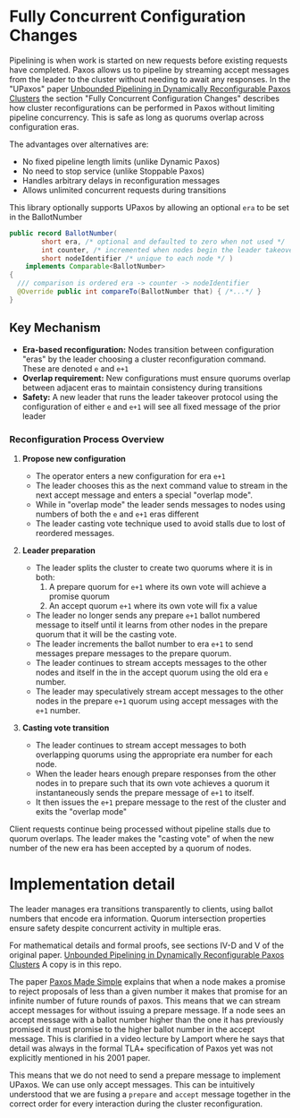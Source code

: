 Fully Concurrent Configuration Changes
=========

Pipelining is when work is started on new requests before existing requests have completed. Paxos 
allows us to pipeline by streaming accept messages from the leader to the cluster without needing 
to await any responses. In the "UPaxos" paper [Unbounded Pipelining in Dynamically Reconfigurable Paxos Clusters](http://tessanddave.com/paxos-reconf-latest.pdf) the section "Fully Concurrent Configuration Changes" describes how cluster reconfigurations can be performed in Paxos without limiting pipeline concurrency. This is safe as long as quorums overlap across configuration eras.

The advantages over alternatives are: 

- No fixed pipeline length limits (unlike Dynamic Paxos)
- No need to stop service (unlike Stoppable Paxos)
- Handles arbitrary delays in reconfiguration messages
- Allows unlimited concurrent requests during transitions

This library optionally supports UPaxos by allowing an optional `era` to be set in the BallotNumber

```java
public record BallotNumber(
        short era, /* optional and defaulted to zero when not used */
        int counter, /* incremented when nodes begin the leader takeover protocol */
        short nodeIdentifier /* unique to each node */ )
    implements Comparable<BallotNumber>  
{
  /// comparison is ordered era -> counter -> nodeIdentifier 
  @Override public int compareTo(BallotNumber that) { /*...*/ }
}
```

Key Mechanism
---------

* **Era-based reconfiguration:** Nodes transition between configuration "eras" by the leader choosing a cluster reconfiguration command. These are denoted `e` and `e+1`
* **Overlap requirement:** New configurations must ensure quorums overlap between adjacent eras to maintain consistency during transitions
* **Safety:** A new leader that runs the leader takeover protocol using the configuration of either `e` and `e+1` will see all fixed message of the prior leader

### Reconfiguration Process Overview

1. **Propose new configuration**
   - The operator enters a new configuration for era `e+1`
   - The leader chooses this as the next command value to stream in the next accept message and enters a special "overlap mode".
   - While in "overlap mode" the leader sends messages to nodes using numbers of both the `e` and `e+1` eras different 
   - The leader casting vote technique used to avoid stalls due to lost of reordered messages. 

2. **Leader preparation**
    - The leader splits the cluster to create two quorums where it is in both: 
      1. A prepare quorum for `e+1` where its own vote will achieve a promise quorum 
      2. An accept quorum `e+1` where its own vote will fix a value
    - The leader no longer sends any prepare `e+1` ballot numbered message to itself until it learns from other nodes in the prepare quorum that it will be the casting vote.  
    - The leader increments the ballot number to era `e+1` to send messages prepare messages to the prepare quorum. 
    - The leader continues to stream accepts messages to the other nodes and itself in the in the accept quorum using the old era `e` number. 
    - The leader may speculatively stream accept messages to the other nodes in the prepare `e+1` quorum using accept messages with the `e+1` number. 

3. **Casting vote transition**
   - The leader continues to stream accept messages to both overlapping quorums using the appropriate era number for each node. 
   - When the leader hears enough prepare responses from the other nodes in to prepare such that its own vote achieves a quorum it instantaneously sends the prepare message of `e+1` to itself.   
   - It then issues the `e+1` prepare message to the rest of the cluster and exits the "overlap mode"
   
Client requests continue being processed without pipeline stalls due to quorum overlaps. The leader makes the "casting vote" of when the new number of the new era has been accepted by a quorum of nodes. 

# Implementation detail

The leader manages era transitions transparently to clients, using ballot numbers that encode era information. Quorum intersection properties ensure safety despite concurrent activity in multiple eras.

For mathematical details and formal proofs, see sections IV-D and V of the original paper.  [Unbounded Pipelining in Dynamically Reconfigurable Paxos Clusters](http://tessanddave.com/paxos-reconf-latest.pdf) 
A copy is in this repo. 

The paper [Paxos Made Simple](https://lamport.azurewebsites.net/pubs/paxos-simple.pdf) explains that when a node makes a promise to reject proposals of less than a given number it makes that promise for an infinite number of future rounds of paxos. This means that we can stream accept messages for without issuing a prepare message. If a node sees an accept message with a ballot number higher than the one it has previously promised it must promise to the higher ballot number in the accept message. This is clarified in a video lecture by Lamport where he says that detail was always in the formal TLA+ specification of Paxos yet was not explicitly mentioned in his 2001 paper.

This means that we do not need to send a prepare message to implement UPaxos. We can use only accept messages. This can be intuitively understood that we are fusing a `prepare` and `accept` message together in the correct order for every interaction during the cluster reconfiguration.
